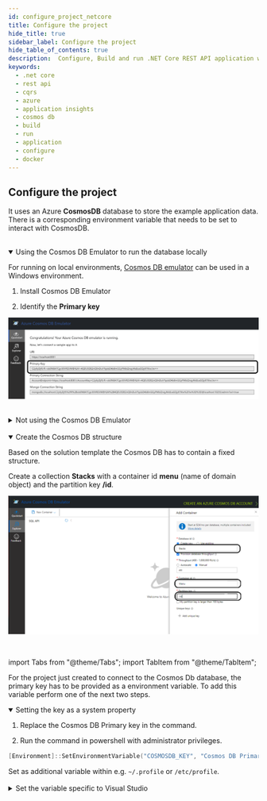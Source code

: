 ```yaml
---
id: configure_project_netcore
title: Configure the project
hide_title: true
sidebar_label: Configure the project
hide_table_of_contents: true
description:  Configure, Build and run .NET Core REST API application with CQRS on local and docker container
keywords:
  - .net core
  - rest api
  - cqrs
  - azure
  - application insights
  - cosmos db
  - build
  - run
  - application
  - configure
  - docker
---
```


## Configure the project

It uses an Azure **CosmosDB** database to store the example application data.
There is a corresponding environment variable that needs to be set to interact with CosmosDB.

<br />

<details open>
<summary>Using the Cosmos DB Emulator to run the database locally</summary>

<div>

For running on local environments, [Cosmos DB emulator](https://docs.microsoft.com/en-us/azure/cosmos-db/local-emulator?tabs=ssl-netstd21) can be used in a Windows environment.

1. Install Cosmos DB Emulator

2. Identify the **Primary key**

![CosmosDB](/img/cosmosdb_emulator_3.png)

</div>
</details>

<br />

<details>
<summary>Not using the Cosmos DB Emulator</summary>

<div>
When choosing not to run the CosmosDB locally, further configuration needs to be changed.

Set the CosmosDB URI parameter **DatabaseAccountUri**

```json {2} title="<PROJECT-NAME>/src/api/xxAMIDOxx.xxSTACKSxx.API/appsettings.json"
"CosmosDb": {
    "DatabaseAccountUri": "<Add CosmosDB Account URI here>",
    ...
}
```

</div>
</details>

<br />

<details open>
<summary>Create the Cosmos DB structure</summary>

<div>

Based on the solution template the Cosmos DB has to contain a fixed structure.

Create a collection **Stacks** with a container id **menu** (name of domain object) and the partition key **/id**.

![CosmosDB](/img/cosmosdb_emulator_1.png)

</div>
</details>

<br />

import Tabs from "@theme/Tabs";
import TabItem from "@theme/TabItem";

For the project just created to connect to the Cosmos Db database, the primary key has to be provided as a environment variable. To add this variable perform one of the next two steps.


<details open>
<summary>Setting the key as a system property</summary>
<div>
<Tabs
defaultValue="windows"
values={[
{label: 'Windows', value: 'windows'},
{label: 'Unix', value: 'unix'}
]}>
<TabItem value="windows">

1. Replace the Cosmos DB Primary key in the command.

2. Run the command in powershell with administrator privileges.

```powershell title="Run command to add the COSMOSDB_KEY system variable"
[Environment]::SetEnvironmentVariable("COSMOSDB_KEY", "Cosmos DB Primary key", [EnvironmentVariableTarget]::Machine)
```

</TabItem>
<TabItem value="unix">
    Set as additional variable within e.g. <code>~/.profile</code> or <code>/etc/profile</code>.
</TabItem>
</Tabs>
</div>
</details>

<br />

<details>
<summary>Set the variable specific to Visual Studio</summary>

<div>

1. Open the project in Visual Studio. The solution file is located at `src/api/xxAMIDOxx.xxSTACKSxx.API.sln`.

2. Add **COSMOSDB_KEY** environment variable to the **launchSettings.json** file generated by Visual Studio and add the Cosmos DB Primary key value.

```json {4} title="src/api/xxAMIDOxx.xxSTACKSxx.API/properties/launchSettings.json"
{
  ...
  "profiles": {
    "xxAMIDOxx.xxSTACKSxx.API": {
      "environmentVariables": {
        "ASPNETCORE_ENVIRONMENT": "Development",
        "COSMOSDB_KEY": "<Add Cosmos DB Primary Key here>"
        ...
      }
    }
  }
}
```

:::info
The variable is referenced in **appsettings.json**.

```json {4} title="src/api/xxAMIDOxx.xxSTACKSxx.API/appsettings.json"
"CosmosDb": {
    ...
    "SecurityKeySecret": {
        "Identifier": "COSMOSDB_KEY",
        ...
    }
}
```

:::

</div>
</details>

<br />
